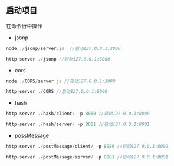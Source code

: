 ## 启动项目

在命令行中操作

+ jsonp

```JavaScript
node ./jsonp/server.js  //启动127.0.0.1:3000
```

```javascript
http-server ./jsonp //启动127.0.0.1:8000
```

+ cors

```javascript
node ./CORS/server.js //启动127.0.0.1:3000
```

```javascript
http-server ./CORS //启动127.0.0.1:8000
```

+ hash

```javascript
http-server ./hash/client/ -p 8080 //启动127.0.0.1:8000
```

```javascript
http-server ./hash/server/ -p 8081 //启动127.0.0.1:8001
```

+ possMessage

```javascript
http-server ./postMessage/client/ -p 8080 //启动127.0.0.1:8000
```

```javascript
http-server ./postMessage/server/ -p 8081 //启动127.0.0.1:8001
```


